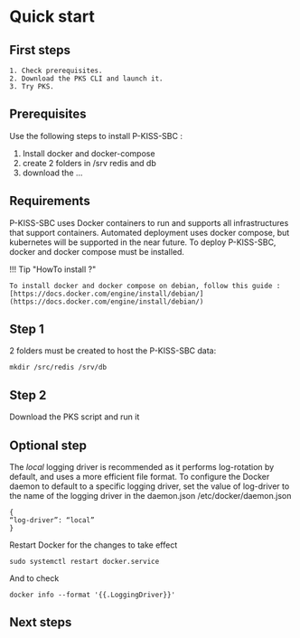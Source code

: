 # Quick start

## First steps

    1. Check prerequisites.
    2. Download the PKS CLI and launch it.
    3. Try PKS.

## Prerequisites

Use the following steps to install P-KISS-SBC : 

1. Install docker and docker-compose
2. create 2 folders in /srv redis and db
3. download the ...

## Requirements

P-KISS-SBC uses Docker containers to run and supports all infrastructures that support containers.
Automated deployment uses docker compose, but kubernetes will be supported in the near future.
To deploy P-KISS-SBC, docker and docker compose must be installed.

!!! Tip "HowTo install ?"

    To install docker and docker compose on debian, follow this guide : [https://docs.docker.com/engine/install/debian/](https://docs.docker.com/engine/install/debian/)

## Step 1

2 folders must be created to host the P-KISS-SBC data: 

```
mkdir /src/redis /srv/db
```

## Step 2

Download the PKS script and run it

## Optional step

The *local* logging driver is recommended as it performs log-rotation by default, and uses a more efficient file format.
To configure the Docker daemon to default to a specific logging driver, set the value of log-driver to the name of the logging driver in the daemon.json /etc/docker/daemon.json

```
{
“log-driver”: “local”
}
```

Restart Docker for the changes to take effect

```
sudo systemctl restart docker.service
```

And to check

```
docker info --format '{{.LoggingDriver}}'
```

## Next steps